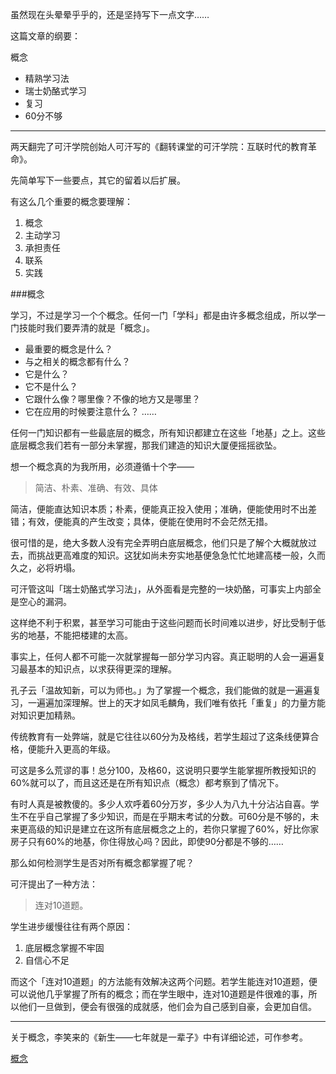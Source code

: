 虽然现在头晕晕乎乎的，还是坚持写下一点文字……

这篇文章的纲要：

概念

- 精熟学习法
- 瑞士奶酪式学习
- 复习
- 60分不够

----

两天翻完了可汗学院创始人可汗写的《翻转课堂的可汗学院：互联时代的教育革命》。

先简单写下一些要点，其它的留着以后扩展。

有这么几个重要的概念要理解：

1. 概念
2. 主动学习
3. 承担责任
4. 联系
5. 实践

###概念

学习，不过是学习一个个概念。任何一门「学科」都是由许多概念组成，所以学一门技能时我们要弄清的就是「概念」。

- 最重要的概念是什么？
- 与之相关的概念都有什么？
- 它是什么？
- 它不是什么？
- 它跟什么像？哪里像？不像的地方又是哪里？
- 它在应用的时候要注意什么？
……

任何一门知识都有一些最底层的概念，所有知识都建立在这些「地基」之上。这些底层概念我们若有一部分未掌握，那我们建造的知识大厦便摇摇欲坠。

想一个概念真的为我所用，必须遵循十个字——

> 简洁、朴素、准确、有效、具体

简洁，便能直达知识本质；朴素，便能真正投入使用；准确，便能使用时不出差错；有效，便能真的产生改变；具体，便能在使用时不会茫然无措。

很可惜的是，绝大多数人没有完全弄明白底层概念，他们只是了解个大概就放过去，而挑战更高难度的知识。这犹如尚未夯实地基便急急忙忙地建高楼一般，久而久之，必将坍塌。

可汗管这叫「瑞士奶酪式学习法」，从外面看是完整的一块奶酪，可事实上内部全是空心的漏洞。

这样绝不利于积累，甚至学习可能由于这些问题而长时间难以进步，好比受制于低劣的地基，不能把楼建的太高。

事实上，任何人都不可能一次就掌握每一部分学习内容。真正聪明的人会一遍遍复习最基本的知识点，以求获得更深的理解。

孔子云「温故知新，可以为师也。」为了掌握一个概念，我们能做的就是一遍遍复习，一遍遍加深理解。世上的天才如凤毛麟角，我们唯有依托「重复」的力量方能对知识更加精熟。

传统教育有一处弊端，就是它往往以60分为及格线，若学生超过了这条线便算合格，便能升入更高的年级。

可这是多么荒谬的事！总分100，及格60，这说明只要学生能掌握所教授知识的60%就可以了，而且这还是在所有知识点（概念）都考察到了情况下。

有时人真是被教傻的。多少人欢呼着60分万岁，多少人为八九十分沾沾自喜。学生不在乎自己掌握了多少知识，而是在乎期末考试的分数。可60分是不够的，未来更高级的知识是建立在这所有底层概念之上的，若你只掌握了60%，好比你家房子只有60%的地基，你住得放心吗？因此，即使90分都是不够的……

那么如何检测学生是否对所有概念都掌握了呢？

可汗提出了一种方法：

> 连对10道题。

学生进步缓慢往往有两个原因：

1. 底层概念掌握不牢固
2. 自信心不足

而这个「连对10道题」的方法能有效解决这两个问题。若学生能连对10道题，便可以说他几乎掌握了所有的概念；而在学生眼中，连对10道题是件很难的事，所以他们一旦做到，便会有很强的成就感，他们会为自己感到自豪，会更加自信。

----

关于概念，李笑来的《新生——七年就是一辈子》中有详细论述，可作参考。

[概念](http://b.xinshengdaxue.com/A10.html)
